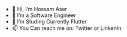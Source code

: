 - 👋 Hi, I’m Hossam Aser
- 👀  I’m a Software Engineer
- 🌱 I’m Studing Currently Flutter
- 📫 You Can reach me on: Twitter or LinkenIn 

<!---
HossamAser/HossamAser is a ✨ special ✨ repository because its `README.md` (this file) appears on your GitHub profile.
You can click the Preview link to take a look at your changes.
--->
